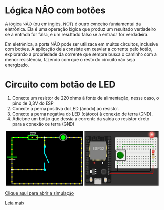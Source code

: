 # Lógica NÂO com botões

A lógica NÃO (ou em inglês, NOT) é outro conceito fundamental da eletrônica. Ela é uma operação lógica que produz um resultado verdadeiro se a entrada for falsa, e um resultado falso se a entrada for verdadeira.

Em eletrônica, a porta NÃO pode ser utilizada em muitos circuitos, inclusive com botões. A aplicação dela consiste em desviar a corrente pelo botão, explorando a propriedade da corrente que sempre busca o caminho com a menor resistência, fazendo com que o resto do circuito não seja energizado.

# Circuito com botão de LED

1. Conecte um resistor de 220 ohms à fonte de alimentação, nesse caso, o pino de 3,3V do ESP
2. Conecte a perna positiva do LED (ânodo) ao resistor.
3. Conecte a perna negativa do LED (cátodo) à conexão de terra (GND).
4. Adicione um botão que desvia a corrente da saída do resistor direto para a conexão de terra (GND)

<p align="center">
    <img src="Images/falstadCircuit.gif" alt="Circuito Falstad" width="50%"></img>
    <img src="Images/wokwiCircuit.gif" alt="Circuito Wokwi" width="48%"></img>
</p>

[Clique aqui para abrir a simulação](https://wokwi.com/projects/358940131730503681)

[Leia mais](https://wiki.ifsc.edu.br/mediawiki/index.php/AULA_3_-_Eletr%C3%B4nica_Digital_1_-_Gradua%C3%A7%C3%A3o#Porta_INVERSORA)

